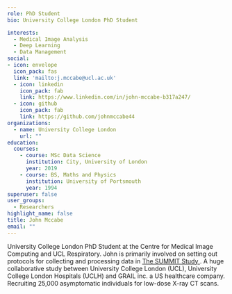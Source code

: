 ```yaml
---
role: PhD Student
bio: University College London PhD Student

interests:
  - Medical Image Analysis
  - Deep Learning
  - Data Management
social:
- icon: envelope
  icon_pack: fas
  link: 'mailto:j.mccabe@ucl.ac.uk'
  - icon: linkedin
    icon_pack: fab
    link: https://www.linkedin.com/in/john-mccabe-b317a247/
  - icon: github
    icon_pack: fab
    link: https://github.com/johnmccabe44
organizations:
  - name: University College London
    url: ""
education:
  courses:
    - course: MSc Data Science
      institution: City, University of London
      year: 2019
    - course: BS, Maths and Physics
      institution: University of Portsmouth
      year: 1994
superuser: false
user_groups:
  - Researchers
highlight_name: false
title: John Mccabe
email: ""
---
```


University College London PhD Student at the Centre for Medical Image Computing and UCL Respiratory. John is primarily involved on setting out protocols for collecting and processing data in <a href="https://www.ucl.ac.uk/lungs-for-living-research/respiratory-research/summit-study" target="_blank" rel="noopener"> The SUMMIT Study </a>. A huge collaborative study between University College London (UCL), University College London Hospitals (UCLH) and GRAIL inc. a US healthcare company. Recruiting 25,000 asymptomatic individuals for low-dose X-ray CT scans.
